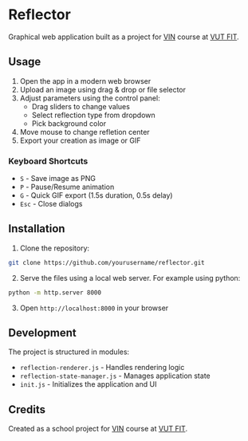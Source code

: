 # Reflector

Graphical web application built as a project for [VIN](https://www.fit.vut.cz/study/course/VIN/.en) course at [VUT FIT](https://www.fit.vut.cz/.en).

## Usage

1. Open the app in a modern web browser
2. Upload an image using drag & drop or file selector
3. Adjust parameters using the control panel:
   - Drag sliders to change values
   - Select reflection type from dropdown
   - Pick background color
4. Move mouse to change refletion center
5. Export your creation as image or GIF

### Keyboard Shortcuts

- `S` - Save image as PNG
- `P` - Pause/Resume animation
- `G` - Quick GIF export (1.5s duration, 0.5s delay)
- `Esc` - Close dialogs

## Installation

1. Clone the repository:
```bash
git clone https://github.com/yourusername/reflector.git
```
2. Serve the files using a local web server. For example using python:
```bash
python -m http.server 8000
```
3. Open `http://localhost:8000` in your browser

## Development

The project is structured in modules:
- `reflection-renderer.js` - Handles rendering logic
- `reflection-state-manager.js` - Manages application state
- `init.js` - Initializes the application and UI

## Credits

Created as a school project for [VIN](https://www.fit.vut.cz/study/course/VIN/.en) course at [VUT FIT](https://www.fit.vut.cz/.en).

